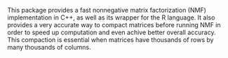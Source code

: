 This package provides a fast nonnegative matrix factorization (NMF) implementation in C++, as well as its wrapper for the R language. It also provides a very accurate way to compact matrices before running NMF in order to speed up computation and even achive better overall accuracy. This compaction is essential when matrices have thousands of rows by many thousands of columns.